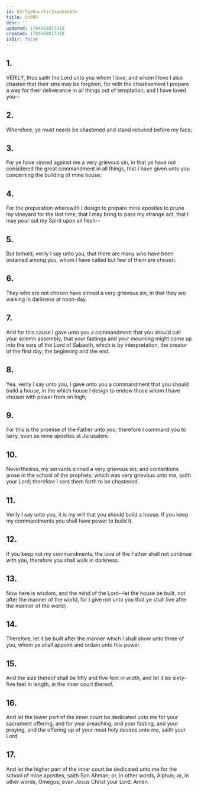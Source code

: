 ```yaml
---
id: 82r7gz6uun5jr2agokyy62n
title: Dc095
desc: ''
updated: 1704668817310
created: 1704668817310
isDir: false
---
```

## 1.
VERILY, thus saith the Lord unto you whom I love, and whom I love I also chasten that their sins may be forgiven, for with the chastisement I prepare a way for their deliverance in all things out of temptation, and I have loved you--
## 2.
Wherefore, ye must needs be chastened and stand rebuked before my face;
## 3.
For ye have sinned against me a very grievous sin, in that ye have not considered the great commandment in all things, that I have given unto you concerning the building of mine house;
## 4.
For the preparation wherewith I design to prepare mine apostles to prune my vineyard for the last time, that I may bring to pass my strange act, that I may pour out my Spirit upon all flesh--
## 5.
But behold, verily I say unto you, that there are many who have been ordained among you, whom I have called but few of them are chosen.
## 6.
They who are not chosen have sinned a very grievous sin, in that they are walking in darkness at noon-day.
## 7.
And for this cause I gave unto you a commandment that you should call your solemn assembly, that your fastings and your mourning might come up into the ears of the Lord of Sabaoth, which is by interpretation, the creator of the first day, the beginning and the end.
## 8.
Yea, verily I say unto you, I gave unto you a commandment that you should build a house, in the which house I design to endow those whom I have chosen with power from on high;
## 9.
For this is the promise of the Father unto you; therefore I command you to tarry, even as mine apostles at Jerusalem.
## 10.
Nevertheless, my servants sinned a very grievous sin; and contentions arose in the school of the prophets; which was very grievous unto me, saith your Lord; therefore I sent them forth to be chastened.
## 11.
Verily I say unto you, it is my will that you should build a house. If you keep my commandments you shall have power to build it.
## 12.
If you keep not my commandments, the love of the Father shall not continue with you, therefore you shall walk in darkness.
## 13.
Now here is wisdom, and the mind of the Lord--let the house be built, not after the manner of the world, for I give not unto you that ye shall live after the manner of the world;
## 14.
Therefore, let it be built after the manner which I shall show unto three of you, whom ye shall appoint and ordain unto this power.
## 15.
And the size thereof shall be fifty and five feet in width, and let it be sixty-five feet in length, in the inner court thereof.
## 16.
And let the lower part of the inner court be dedicated unto me for your sacrament offering, and for your preaching, and your fasting, and your praying, and the offering up of your most holy desires unto me, saith your Lord.
## 17.
And let the higher part of the inner court be dedicated unto me for the school of mine apostles, saith Son Ahman; or, in other words, Alphus; or, in other words, Omegus; even Jesus Christ your Lord. Amen.
